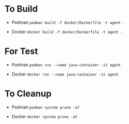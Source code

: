 # To Build
- Podman
```podman build -f docker/Dockerfile -t agent .```

- Docker
```docker build -f docker/Dockerfile -t agent .```

# For Test
- Podman
```podman run --name java-container -it agent```

- Docker
```docker run --name java-container -it agent```

# To Cleanup
- Podman
```podman system prune -af```

- Docker
```docker system prune -af```

